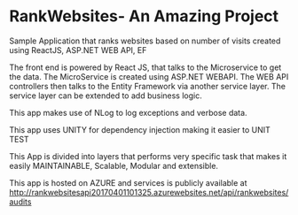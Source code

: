 # RankWebsites- An Amazing Project
Sample Application that ranks websites based on number of visits created using ReactJS, ASP.NET WEB API, EF

The front end is powered by React JS, that talks to the Microservice to get the data. The MicroService is created using ASP.NET WEBAPI.
The WEB API controllers then talks to the Entity Framework via another service layer. The service layer can be extended to add business
logic. 

This app makes use of NLog to log exceptions and verbose data. 

This app uses UNITY for dependency injection making it easier to UNIT TEST

This App is divided into layers that performs very specific task that makes it easily MAINTAINABLE, Scalable, Modular and extensible.

This app is hosted on AZURE and services is publicly available at http://rankwebsitesapi20170401101325.azurewebsites.net/api/rankwebsites/audits


